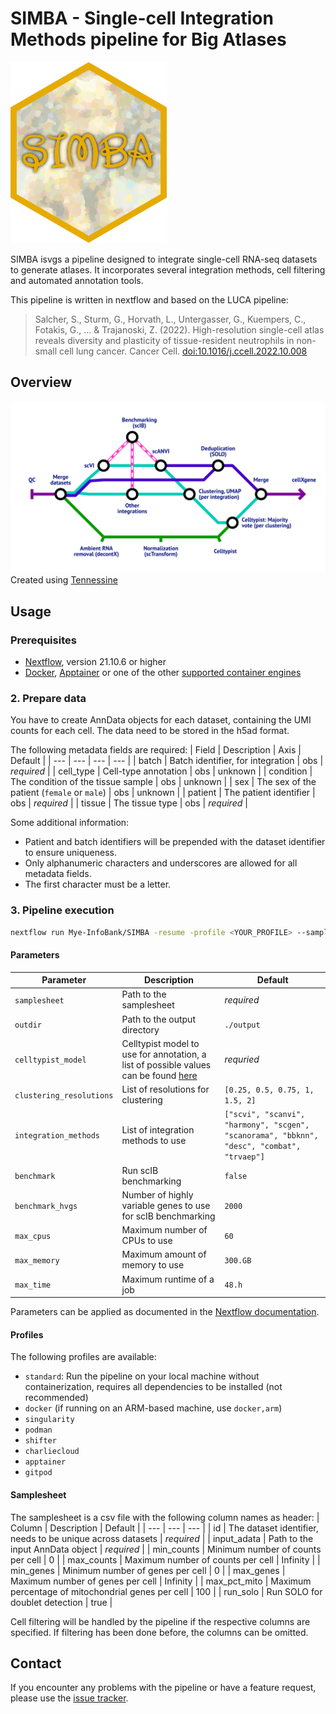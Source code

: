 # SIMBA - **S**ingle-cell **I**ntegration **M**ethods pipeline for **B**ig **A**tlases

<img src="./www/SIMBA_sticker.png" width="250">

SIMBA isvgs a pipeline designed to integrate single-cell RNA-seq datasets to generate atlases. It incorporates several integration methods, cell filtering and automated annotation tools.

This pipeline is written in nextflow and based on the LUCA pipeline:
  
> Salcher, S., Sturm, G., Horvath, L., Untergasser, G., Kuempers, C., Fotakis, G., ... & Trajanoski, Z. (2022). High-resolution single-cell atlas reveals diversity and plasticity of tissue-resident neutrophils in non-small cell lung cancer. Cancer Cell. [doi:10.1016/j.ccell.2022.10.008](https://doi.org/10.1016/j.ccell.2022.10.008)

## Overview

![Metro map](./www/SIMBA.png)
Created using [Tennessine](https://tennessine.co.uk/metro/fc8a8ba6ac25fca)

## Usage

### Prerequisites

* [Nextflow](https://www.nextflow.io/index.html#GetStarted), version 21.10.6 or higher
* [Docker](https://docs.docker.com/get-docker/), [Apptainer](https://apptainer.org/docs/admin/main/installation.html) or one of the other [supported container engines](https://www.nextflow.io/docs/latest/container.html)

### 2. Prepare data

You have to create AnnData objects for each dataset, containing the UMI counts for each cell. The data need to be stored in the h5ad format.

The following metadata fields are required:
| Field | Description | Axis | Default |
| --- | --- | --- | --- |
| batch | Batch identifier, for integration | obs | *required* |
| cell_type | Cell-type annotation | obs | unknown |
| condition | The condition of the tissue sample | obs | unknown |
| sex | The sex of the patient (`female` or `male`) | obs | unknown |
| patient | The patient identifier | obs | *required* |
| tissue | The tissue type | obs | *required* |

Some additional information:
- Patient and batch identifiers will be prepended with the dataset identifier to ensure uniqueness.
- Only alphanumeric characters and underscores are allowed for all metadata fields.
- The first character must be a letter.

### 3. Pipeline execution

```bash
nextflow run Mye-InfoBank/SIMBA -resume -profile <YOUR_PROFILE> --samplesheet "samplesheet.csv"
```

#### Parameters
| Parameter | Description | Default |
| --- | --- | --- |
| `samplesheet` | Path to the samplesheet | *required* |
| `outdir` | Path to the output directory | `./output` |
| `celltypist_model` | Celltypist model to use for annotation, a list of possible values can be found [here](https://www.celltypist.org/models) | *requried* |
| `clustering_resolutions` | List of resolutions for clustering | `[0.25, 0.5, 0.75, 1, 1.5, 2]` |
| `integration_methods` | List of integration methods to use | `["scvi", "scanvi", "harmony", "scgen", "scanorama", "bbknn", "desc", "combat", "trvaep"]` |
| `benchmark` | Run scIB benchmarking | `false` |
| `benchmark_hvgs` | Number of highly variable genes to use for scIB benchmarking | `2000` |
| `max_cpus` | Maximum number of CPUs to use | `60` |
| `max_memory` | Maximum amount of memory to use | `300.GB` |
| `max_time` | Maximum runtime of a job | `48.h` |

Parameters can be applied as documented in the [Nextflow documentation](https://www.nextflow.io/docs/latest/config.html#configuration).


#### Profiles
The following profiles are available:
- `standard`: Run the pipeline on your local machine without containerization, requires all dependencies to be installed (not recommended)
- `docker` (if running on an ARM-based machine, use `docker,arm`)
- `singularity`
- `podman`
- `shifter`
- `charliecloud`
- `apptainer`
- `gitpod`

#### Samplesheet
The samplesheet is a csv file with the following column names as header:
| Column | Description | Default |
| --- | --- | --- |
| id | The dataset identifier, needs to be unique across datasets | *required* |
| input_adata | Path to the input AnnData object | *required* |
| min_counts | Minimum number of counts per cell | 0 |
| max_counts | Maximum number of counts per cell | Infinity |
| min_genes | Minimum number of genes per cell | 0 |
| max_genes | Maximum number of genes per cell | Infinity |
| max_pct_mito | Maximum percentage of mitochondrial genes per cell | 100 |
| run_solo | Run SOLO for doublet detection | true |

Cell filtering will be handled by the pipeline if the respective columns are specified. If filtering has been done before, the columns can be omitted.

## Contact

If you encounter any problems with the pipeline or have a feature request, please use the [issue tracker](https://github.com/Mye-InfoBank/atlas-pipeline/issues).
